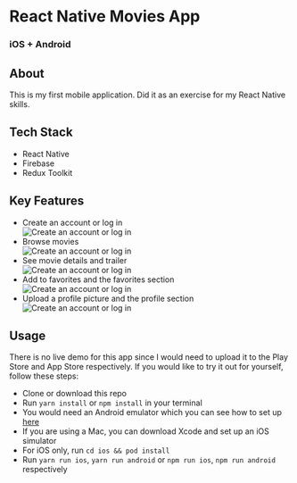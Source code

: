 # React Native Movies App

### iOS + Android

## About

This is my first mobile application. Did it as an exercise for my React Native skills.

## Tech Stack

- React Native
- Firebase
- Redux Toolkit

## Key Features

- Create an account or log in <br />
  ![Create an account or log in](https://media.giphy.com/media/mf4Y8QUAVQk1HWC5Kb/giphy.gif)
- Browse movies <br />
  ![Create an account or log in](https://media.giphy.com/media/cttOlOKODc5zWtejzs/giphy.gif)
- See movie details and trailer <br />
  ![Create an account or log in](https://media.giphy.com/media/qnc2vv2QYJ6GxAtgEF/giphy.gif)
- Add to favorites and the favorites section <br />
  ![Create an account or log in](https://media.giphy.com/media/470OMYTcOn4nzFKQAH/giphy.gif)
- Upload a profile picture and the profile section <br />
  ![Create an account or log in](https://media.giphy.com/media/TDW8Ok91a4aOoKF86w/giphy.gif)

## Usage

There is no live demo for this app since I would need to upload it to the Play Store and App Store respectively.
If you would like to try it out for yourself, follow these steps:

- Clone or download this repo
- Run `yarn install` or `npm install` in your terminal
- You would need an Android emulator which you can see how to set up [here](https://developer.android.com/studio/run/managing-avds)
- If you are using a Mac, you can download Xcode and set up an iOS simulator
- For iOS only, run `cd ios && pod install`
- Run `yarn run ios`, `yarn run android` or `npm run ios`, `npm run android` respectively
